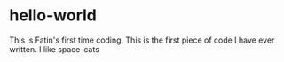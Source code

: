 # hello-world
This is Fatin's first time coding. This is the first piece of code I have ever written. 
I like space-cats
